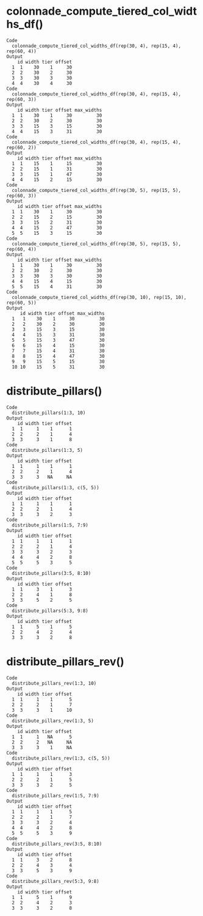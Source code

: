 # colonnade_compute_tiered_col_widths_df()

    Code
      colonnade_compute_tiered_col_widths_df(rep(30, 4), rep(15, 4), rep(60, 4))
    Output
        id width tier offset
      1  1    30    1     30
      2  2    30    2     30
      3  3    30    3     30
      4  4    30    4     30
    Code
      colonnade_compute_tiered_col_widths_df(rep(30, 4), rep(15, 4), rep(60, 3))
    Output
        id width tier offset max_widths
      1  1    30    1     30         30
      2  2    30    2     30         30
      3  3    15    3     15         30
      4  4    15    3     31         30
    Code
      colonnade_compute_tiered_col_widths_df(rep(30, 4), rep(15, 4), rep(60, 2))
    Output
        id width tier offset max_widths
      1  1    15    1     15         30
      2  2    15    1     31         30
      3  3    15    1     47         30
      4  4    15    2     15         30
    Code
      colonnade_compute_tiered_col_widths_df(rep(30, 5), rep(15, 5), rep(60, 3))
    Output
        id width tier offset max_widths
      1  1    30    1     30         30
      2  2    15    2     15         30
      3  3    15    2     31         30
      4  4    15    2     47         30
      5  5    15    3     15         30
    Code
      colonnade_compute_tiered_col_widths_df(rep(30, 5), rep(15, 5), rep(60, 4))
    Output
        id width tier offset max_widths
      1  1    30    1     30         30
      2  2    30    2     30         30
      3  3    30    3     30         30
      4  4    15    4     15         30
      5  5    15    4     31         30
    Code
      colonnade_compute_tiered_col_widths_df(rep(30, 10), rep(15, 10), rep(60, 5))
    Output
         id width tier offset max_widths
      1   1    30    1     30         30
      2   2    30    2     30         30
      3   3    15    3     15         30
      4   4    15    3     31         30
      5   5    15    3     47         30
      6   6    15    4     15         30
      7   7    15    4     31         30
      8   8    15    4     47         30
      9   9    15    5     15         30
      10 10    15    5     31         30

# distribute_pillars()

    Code
      distribute_pillars(1:3, 10)
    Output
        id width tier offset
      1  1     1    1      1
      2  2     2    1      4
      3  3     3    1      8
    Code
      distribute_pillars(1:3, 5)
    Output
        id width tier offset
      1  1     1    1      1
      2  2     2    1      4
      3  3     3   NA     NA
    Code
      distribute_pillars(1:3, c(5, 5))
    Output
        id width tier offset
      1  1     1    1      1
      2  2     2    1      4
      3  3     3    2      3
    Code
      distribute_pillars(1:5, 7:9)
    Output
        id width tier offset
      1  1     1    1      1
      2  2     2    1      4
      3  3     3    2      3
      4  4     4    2      8
      5  5     5    3      5
    Code
      distribute_pillars(3:5, 8:10)
    Output
        id width tier offset
      1  1     3    1      3
      2  2     4    1      8
      3  3     5    2      5
    Code
      distribute_pillars(5:3, 9:8)
    Output
        id width tier offset
      1  1     5    1      5
      2  2     4    2      4
      3  3     3    2      8

# distribute_pillars_rev()

    Code
      distribute_pillars_rev(1:3, 10)
    Output
        id width tier offset
      1  1     1    1      5
      2  2     2    1      7
      3  3     3    1     10
    Code
      distribute_pillars_rev(1:3, 5)
    Output
        id width tier offset
      1  1     1   NA      5
      2  2     2   NA     NA
      3  3     3    1     NA
    Code
      distribute_pillars_rev(1:3, c(5, 5))
    Output
        id width tier offset
      1  1     1    1      3
      2  2     2    1      5
      3  3     3    2      5
    Code
      distribute_pillars_rev(1:5, 7:9)
    Output
        id width tier offset
      1  1     1    1      5
      2  2     2    1      7
      3  3     3    2      4
      4  4     4    2      8
      5  5     5    3      9
    Code
      distribute_pillars_rev(3:5, 8:10)
    Output
        id width tier offset
      1  1     3    2      8
      2  2     4    3      4
      3  3     5    3      9
    Code
      distribute_pillars_rev(5:3, 9:8)
    Output
        id width tier offset
      1  1     5    1      9
      2  2     4    2      3
      3  3     3    2      8

